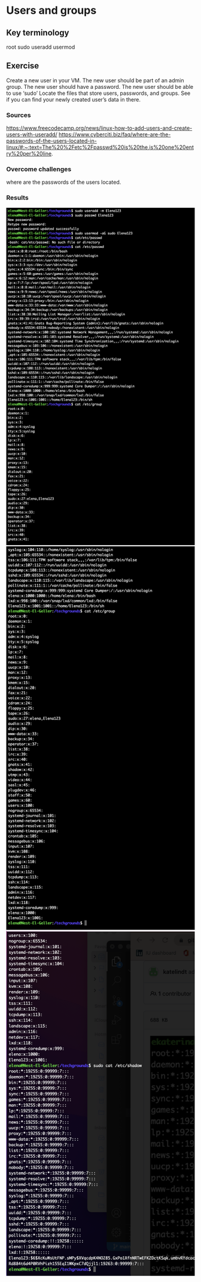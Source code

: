 # Users and groups


## Key terminology
root
sudo
useradd
usermod




## Exercise
Create a new user in your VM. 
The new user should be part of an admin group.
The new user should have a password.
The new user should be able to use ‘sudo’
Locate the files that store users, passwords, and groups. See if you can find your newly created user’s data in there.



### Sources

https://www.freecodecamp.org/news/linux-how-to-add-users-and-create-users-with-useradd/
https://www.cyberciti.biz/faq/where-are-the-passwords-of-the-users-located-in-linux/#:~:text=The%20%2Fetc%2Fpasswd%20is%20the,is%20one%20entry%20per%20line.



### Overcome challenges
where are the passwords of the users located. 

### Results

![Screenshot](https://github.com/Techgrounds-Cloud-9/cloud-9-elenageller/blob/main/00_includes/LNX-04-1.png)
![Screenshot](https://github.com/Techgrounds-Cloud-9/cloud-9-elenageller/blob/main/00_includes/LNX-04-2.png)
![Screenshot](https://github.com/Techgrounds-Cloud-9/cloud-9-elenageller/blob/main/00_includes/LNX-04-3.png)


